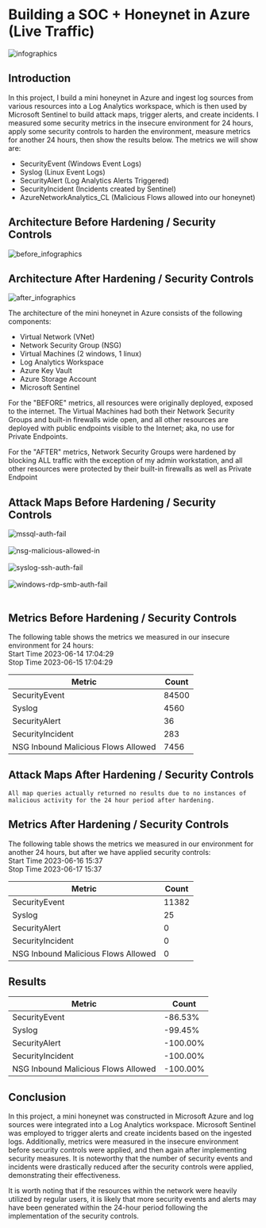 # Building a SOC + Honeynet in Azure (Live Traffic)
![infographics](https://github.com/spencermoy/azure-soc-honeynet/assets/137566643/e6d83660-73ad-487f-8356-74e012b705a5)

## Introduction

In this project, I build a mini honeynet in Azure and ingest log sources from various resources into a Log Analytics workspace, which is then used by Microsoft Sentinel to build attack maps, trigger alerts, and create incidents. I measured some security metrics in the insecure environment for 24 hours, apply some security controls to harden the environment, measure metrics for another 24 hours, then show the results below. The metrics we will show are:

- SecurityEvent (Windows Event Logs)
- Syslog (Linux Event Logs)
- SecurityAlert (Log Analytics Alerts Triggered)
- SecurityIncident (Incidents created by Sentinel)
- AzureNetworkAnalytics_CL (Malicious Flows allowed into our honeynet)

## Architecture Before Hardening / Security Controls
![before_infographics](https://github.com/spencermoy/azure-soc-honeynet/assets/137566643/9b88b108-b3b6-4d84-ac24-2273d217b51c)

## Architecture After Hardening / Security Controls
![after_infographics](https://github.com/spencermoy/azure-soc-honeynet/assets/137566643/7c0f5e44-8330-4a8f-959d-b9aa57288e10)

The architecture of the mini honeynet in Azure consists of the following components:

- Virtual Network (VNet)
- Network Security Group (NSG)
- Virtual Machines (2 windows, 1 linux)
- Log Analytics Workspace
- Azure Key Vault
- Azure Storage Account
- Microsoft Sentinel

For the "BEFORE" metrics, all resources were originally deployed, exposed to the internet. The Virtual Machines had both their Network Security Groups and built-in firewalls wide open, and all other resources are deployed with public endpoints visible to the Internet; aka, no use for Private Endpoints.

For the "AFTER" metrics, Network Security Groups were hardened by blocking ALL traffic with the exception of my admin workstation, and all other resources were protected by their built-in firewalls as well as Private Endpoint

## Attack Maps Before Hardening / Security Controls
![mssql-auth-fail](https://github.com/spencermoy/azure-soc-honeynet/assets/137566643/e9a0b8dd-65aa-49e2-bd94-b57b976a71a1)<br><br>
![nsg-malicious-allowed-in](https://github.com/spencermoy/azure-soc-honeynet/assets/137566643/1e11f511-af05-44dd-bd8c-beeef61528fd)<br><br>
![syslog-ssh-auth-fail](https://github.com/spencermoy/azure-soc-honeynet/assets/137566643/bcdea77a-bb67-4d5e-b43a-e881676c027d)<br><br>
![windows-rdp-smb-auth-fail](https://github.com/spencermoy/azure-soc-honeynet/assets/137566643/aaba341d-6360-4da2-8695-224ea1d43755)<br><br>

## Metrics Before Hardening / Security Controls

The following table shows the metrics we measured in our insecure environment for 24 hours:<br>
Start Time 2023-06-14 17:04:29<br>
Stop Time 2023-06-15 17:04:29<br>

| Metric                   | Count
| ------------------------ | -----
| SecurityEvent            | 84500
| Syslog                   | 4560
| SecurityAlert            | 36
| SecurityIncident         | 283
| NSG Inbound Malicious Flows Allowed | 7456

## Attack Maps After Hardening / Security Controls

```All map queries actually returned no results due to no instances of malicious activity for the 24 hour period after hardening.```

## Metrics After Hardening / Security Controls

The following table shows the metrics we measured in our environment for another 24 hours, but after we have applied security controls:<br>
Start Time 2023-06-16 15:37<br>
Stop Time	2023-06-17 15:37<br>

| Metric                   | Count
| ------------------------ | -----
| SecurityEvent            | 11382
| Syslog                   | 25
| SecurityAlert            | 0
| SecurityIncident         | 0
| NSG Inbound Malicious Flows Allowed | 0

## Results

| Metric                   | Count
| ------------------------ | -----
| SecurityEvent            | -86.53%
| Syslog                   | -99.45%
| SecurityAlert            | -100.00%
| SecurityIncident         | -100.00%
| NSG Inbound Malicious Flows Allowed | -100.00%

## Conclusion

In this project, a mini honeynet was constructed in Microsoft Azure and log sources were integrated into a Log Analytics workspace. Microsoft Sentinel was employed to trigger alerts and create incidents based on the ingested logs. Additionally, metrics were measured in the insecure environment before security controls were applied, and then again after implementing security measures. It is noteworthy that the number of security events and incidents were drastically reduced after the security controls were applied, demonstrating their effectiveness.

It is worth noting that if the resources within the network were heavily utilized by regular users, it is likely that more security events and alerts may have been generated within the 24-hour period following the implementation of the security controls.
